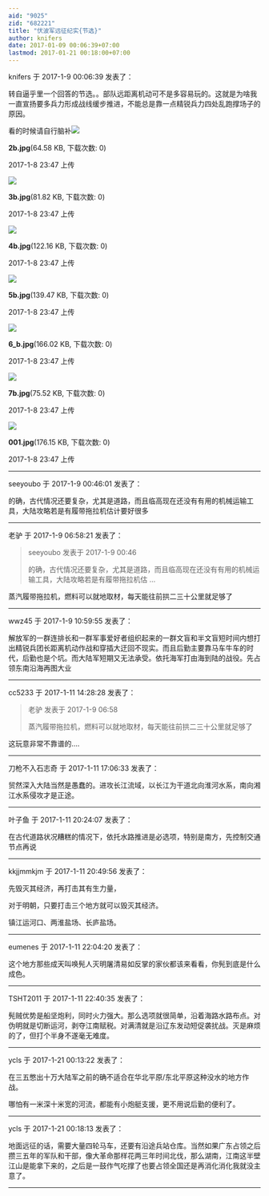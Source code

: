 ```yaml
---
aid: "9025"
zid: "682221"
title: "伏波军远征纪实{节选}"
author: knifers
date: 2017-01-09 00:06:39+07:00
lastmod: 2017-01-21 00:18:00+07:00
---
```


knifers 于 2017-1-9 00:06:39 发表了：

转自逼乎里一个回答的节选。。部队远距离机动可不是多容易玩的。这就是为啥我一直宣扬要多兵力形成战线缓步推进，不能总是靠一点精锐兵力四处乱跑撑场子的原因。

看的时候请自行脑补![](/9025/234728khd6nznjnrrl5wm0.jpg)

**2b.jpg**(64.58 KB, 下载次数: 0)

2017-1-8 23:47 上传

![](/9025/234729dfvfvllf8tvtu8n4.jpg)

**3b.jpg**(81.82 KB, 下载次数: 0)

2017-1-8 23:47 上传

![](/9025/234730ikuko0dy6vmnkdok.jpg)

**4b.jpg**(122.16 KB, 下载次数: 0)

2017-1-8 23:47 上传

![](/9025/234732dx7xyhygwlyms2yl.jpg)

**5b.jpg**(139.47 KB, 下载次数: 0)

2017-1-8 23:47 上传

![](/9025/234734mztr99k24l8xyt4z.jpg)

**6_b.jpg**(166.02 KB, 下载次数: 0)

2017-1-8 23:47 上传

![](/9025/234735ide1ioht4ed2e33l.jpg)

**7b.jpg**(75.52 KB, 下载次数: 0)

2017-1-8 23:47 上传

![](/9025/234724uk3g1pbpvbain2pd.jpg)

**001.jpg**(176.15 KB, 下载次数: 0)

2017-1-8 23:47 上传

---

seeyoubo 于 2017-1-9 00:46:01 发表了：

的确，古代情况还要复杂，尤其是道路，而且临高现在还没有有用的机械运输工具，大陆攻略若是有履带拖拉机估计要好很多

---

老驴 于 2017-1-9 06:58:21 发表了：

> seeyoubo 发表于 2017-1-9 00:46
>
> 的确，古代情况还要复杂，尤其是道路，而且临高现在还没有有用的机械运输工具，大陆攻略若是有履带拖拉机估 ...

蒸汽履带拖拉机，燃料可以就地取材，每天能往前拱二三十公里就足够了

---

wwz45 于 2017-1-9 10:59:55 发表了：

解放军的一群连排长和一群军事爱好者组织起来的一群文盲和半文盲短时间内想打出精锐兵团长距离机动作战和穿插大迂回不现实。而且后勤主要靠马车牛车的时代，后勤也是个坑。而大陆军短期又无法承受。依托海军打由海到陆的战役。先占领东南沿海再图大业

---

cc5233 于 2017-1-11 14:28:28 发表了：

> 老驴 发表于 2017-1-9 06:58
>
> 蒸汽履带拖拉机，燃料可以就地取材，每天能往前拱二三十公里就足够了

这玩意非常不靠谱的....

---

刀枪不入石志奇 于 2017-1-11 17:06:33 发表了：

贸然深入大陆当然是愚蠢的。进攻长江流域，以长江为干道北向淮河水系，南向湘江水系侵攻才是正途。

---

叶子鱼 于 2017-1-11 20:24:07 发表了：

在古代道路状况糟糕的情况下，依托水路推进是必选项，特别是南方，先控制交通节点再说

---

kkjjmmkjm 于 2017-1-11 20:49:56 发表了：

先毁灭其经济，再打击其有生力量，

对于明朝，只要打击三个地方就可以毁灭其经济。

镇江运河口、两淮盐场、长庐盐场。

---

eumenes 于 2017-1-11 22:04:20 发表了：

这个地方那些成天叫唤髡人灭明屠清易如反掌的家伙都该来看看，你髡到底是什么成色。

---

TSHT2011 于 2017-1-11 22:40:35 发表了：

髡贼优势是船坚炮利，同时火力强大。那么选项就很简单，沿着海路水路布点。对伪明就是切断运河，剥夺江南赋税。对满清就是沿辽东发动短促袭扰战。灭是麻烦的了，但打个半身不遂毫无难度。

---

ycls 于 2017-1-21 00:13:22 发表了：

在三五憋出十万大陆军之前的确不适合在华北平原/东北平原这种没水的地方作战。

哪怕有一米深十米宽的河流，都能有小炮艇支援，更不用说后勤的便利了。

---

ycls 于 2017-1-21 00:18:13 发表了：

地面远征的话，需要大量四轮马车，还要有沿途兵站仓库。当然如果广东占领之后攒三五年的军队和干部，像大革命那样花两三年时间北伐，那么湖南，江南这半壁江山是能拿下来的，之后是一鼓作气吃撑了也要占领全国还是再消化消化我就没主意了。

---
